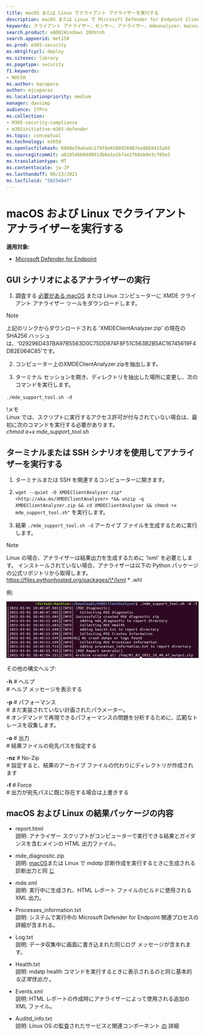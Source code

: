 ```yaml
---
title: macOS または Linux でクライアント アナライザーを実行する
description: macOS または Linux で Microsoft Defender for Endpoint Client Analyzer を実行する方法について説明します。
keywords: クライアント アナライザー、センサー、アナライザー、mdeanalyzer、macos、Linux、mdeanalyzer のトラブルシューティング
search.product: eADQiWindows 10XVcnh
search.appverid: met150
ms.prod: m365-security
ms.mktglfcycl: deploy
ms.sitesec: library
ms.pagetype: security
f1.keywords:
- NOCSH
ms.author: macapara
author: mjcaparas
ms.localizationpriority: medium
manager: dansimp
audience: ITPro
ms.collection:
- M365-security-compliance
- m365initiative-m365-defender
ms.topic: conceptual
ms.technology: m365d
ms.openlocfilehash: 6008e59abadc179f8e6580d56007ea88b9415ab5
ms.sourcegitcommit: a0185d6b0dd091db6e1e1bfae2f68ab0e3cf05e5
ms.translationtype: MT
ms.contentlocale: ja-JP
ms.lasthandoff: 08/13/2021
ms.locfileid: "58254847"
---
```

#  <a name="run-the-client-analyzer-on-macos-and-linux"></a>macOS および Linux でクライアント アナライザーを実行する

**適用対象:**
- [Microsoft Defender for Endpoint](https://go.microsoft.com/fwlink/p/?linkid=2146631)


## <a name="running-the-analyzer-through-gui-scenario"></a>GUI シナリオによるアナライザーの実行

1.  調査する [必要がある macOS](https://aka.ms/XMDEClientAnalyzer) または Linux コンピューターに XMDE クライアント アナライザー ツールをダウンロードします。
> [!NOTE]  
> 上記のリンクからダウンロードされる 'XMDEClientAnalyzer.zip' の現在の SHA256 ハッシュは、'029296D437BA97B5563D0C75DD874F8F51C563B2B5AC16745619F4DB2E064C85'です。

2.  コンピューター上のXMDEClientAnalyzer.zipを抽出します。

3.  ターミナル セッションを開き、ディレクトリを抽出した場所に変更し、次のコマンドを実行します。

`./mde_support_tool.sh -d`

!メモ  
Linux では、スクリプトに実行するアクセス許可が付与されていない場合は、最初に次のコマンドを実行する必要があります。  
*chmod a+x mde_support_tool.sh*

## <a name="running-the-analyzer-using-a-terminal-or-ssh-scenario"></a>ターミナルまたは SSH シナリオを使用してアナライザーを実行する

1.  ターミナルまたは SSH を関連するコンピューターに開きます。

2.  `wget --quiet -O XMDEClientAnalyzer.zip*
    <http://aka.ms/XMDEClientAnalyzer> *&& unzip -q XMDEClientAnalyzer.zip && cd
    XMDEClientAnalyzer && chmod +x mde_support_tool.sh"` を実行します。

3.  結果 ` ./mde_support_tool.sh -d ` アーカイブ ファイルを生成するために実行します。

> [!NOTE]  
> Linux の場合、アナライザーは結果出力を生成するために 'lxml' を必要とします。 インストールされていない場合、アナライザーは以下の Python パッケージの公式リポジトリから取得します。  
https://files.pythonhosted.org/packages/\*/lxml \* .whl

例:  


![コマンド ラインの例のイメージ](images/4ca188f6c457e335abe3c9ad3eddda26.png)

  
  
その他の構文ヘルプ:

**-h** \# ヘルプ  
\# ヘルプ メッセージを表示する

**-p** \# パフォーマンス  
\# まだ実装されていない計画されたパラメーター。  
\# オンデマンドで再現できるパフォーマンスの問題を分析するために、広範なトレースを収集します。

**-o** \# 出力  
\# 結果ファイルの宛先パスを指定する

**-nz** \# No-Zip  
\# 設定すると、結果のアーカイブ ファイルの代わりにディレクトリが作成されます

**-f** \# Force  
\# 出力が宛先パスに既に存在する場合は上書きする

## <a name="result-package-contents-on-macos-and-linux"></a>macOS および Linux の結果パッケージの内容

-   report.html <br> 説明: アナライザー スクリプトがコンピューターで実行できる結果とガイダンスを含むメインの HTML 出力ファイル。

-   mde_diagnostic.zip <br> 説明: [macOS](/windows/security/threat-protection/microsoft-defender-atp/mac-resources#collecting-diagnostic-information)または Linux で *mdatp* 診断作成を実行するときに生成される診断出力と同 [じ](/windows/security/threat-protection/microsoft-defender-atp/linux-resources#collect-diagnostic-information)

-   mde.xml <br> 説明: 実行中に生成され、HTML レポート ファイルのビルドに使用される XML 出力。

-   Processes_information.txt <br> 説明: システムで実行中の Microsoft Defender for Endpoint 関連プロセスの詳細が含まれる。

-   Log.txt <br> 説明: データ収集中に画面に書き込まれた同じログ メッセージが含まれます。

-   Health.txt <br> 説明: mdatp health コマンドを実行するときに表示されるのと同じ基本的 *な正常性出力* 。

-   Events.xml <br> 説明: HTML レポートの作成時にアナライザーによって使用される追加の XML ファイル。

-   Auditd_info.txt <br> 説明: Linux OS の監査されたサービスと関連コンポーネント [の](/windows/security/threat-protection/microsoft-defender-atp/linux-support-events) 詳細
